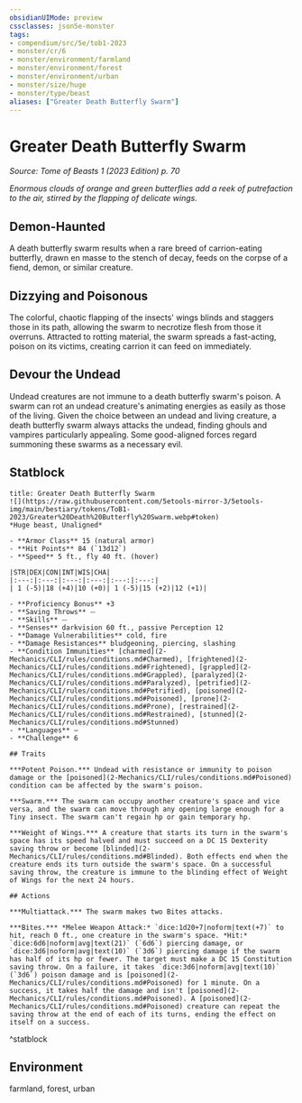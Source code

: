 ```yaml
---
obsidianUIMode: preview
cssclasses: json5e-monster
tags:
- compendium/src/5e/tob1-2023
- monster/cr/6
- monster/environment/farmland
- monster/environment/forest
- monster/environment/urban
- monster/size/huge
- monster/type/beast
aliases: ["Greater Death Butterfly Swarm"]
---
```

# Greater Death Butterfly Swarm
*Source: Tome of Beasts 1 (2023 Edition) p. 70*  

*Enormous clouds of orange and green butterflies add a reek of putrefaction to the air, stirred by the flapping of delicate wings.*

## Demon-Haunted

A death butterfly swarm results when a rare breed of carrion-eating butterfly, drawn en masse to the stench of decay, feeds on the corpse of a fiend, demon, or similar creature.

## Dizzying and Poisonous

The colorful, chaotic flapping of the insects' wings blinds and staggers those in its path, allowing the swarm to necrotize flesh from those it overruns. Attracted to rotting material, the swarm spreads a fast-acting, poison on its victims, creating carrion it can feed on immediately.

## Devour the Undead

Undead creatures are not immune to a death butterfly swarm's poison. A swarm can rot an undead creature's animating energies as easily as those of the living. Given the choice between an undead and living creature, a death butterfly swarm always attacks the undead, finding ghouls and vampires particularly appealing. Some good-aligned forces regard summoning these swarms as a necessary evil.

## Statblock

```ad-statblock
title: Greater Death Butterfly Swarm
![](https://raw.githubusercontent.com/5etools-mirror-3/5etools-img/main/bestiary/tokens/ToB1-2023/Greater%20Death%20Butterfly%20Swarm.webp#token)
*Huge beast, Unaligned*

- **Armor Class** 15 (natural armor)
- **Hit Points** 84 (`13d12`)
- **Speed** 5 ft., fly 40 ft. (hover)

|STR|DEX|CON|INT|WIS|CHA|
|:---:|:---:|:---:|:---:|:---:|:---:|
| 1 (-5)|18 (+4)|10 (+0)| 1 (-5)|15 (+2)|12 (+1)|

- **Proficiency Bonus** +3
- **Saving Throws** ⏤
- **Skills** ⏤
- **Senses** darkvision 60 ft., passive Perception 12
- **Damage Vulnerabilities** cold, fire
- **Damage Resistances** bludgeoning, piercing, slashing
- **Condition Immunities** [charmed](2-Mechanics/CLI/rules/conditions.md#Charmed), [frightened](2-Mechanics/CLI/rules/conditions.md#Frightened), [grappled](2-Mechanics/CLI/rules/conditions.md#Grappled), [paralyzed](2-Mechanics/CLI/rules/conditions.md#Paralyzed), [petrified](2-Mechanics/CLI/rules/conditions.md#Petrified), [poisoned](2-Mechanics/CLI/rules/conditions.md#Poisoned), [prone](2-Mechanics/CLI/rules/conditions.md#Prone), [restrained](2-Mechanics/CLI/rules/conditions.md#Restrained), [stunned](2-Mechanics/CLI/rules/conditions.md#Stunned)
- **Languages** —
- **Challenge** 6

## Traits

***Potent Poison.*** Undead with resistance or immunity to poison damage or the [poisoned](2-Mechanics/CLI/rules/conditions.md#Poisoned) condition can be affected by the swarm's poison.

***Swarm.*** The swarm can occupy another creature's space and vice versa, and the swarm can move through any opening large enough for a Tiny insect. The swarm can't regain hp or gain temporary hp.

***Weight of Wings.*** A creature that starts its turn in the swarm's space has its speed halved and must succeed on a DC 15 Dexterity saving throw or become [blinded](2-Mechanics/CLI/rules/conditions.md#Blinded). Both effects end when the creature ends its turn outside the swarm's space. On a successful saving throw, the creature is immune to the blinding effect of Weight of Wings for the next 24 hours.

## Actions

***Multiattack.*** The swarm makes two Bites attacks.

***Bites.*** *Melee Weapon Attack:* `dice:1d20+7|noform|text(+7)` to hit, reach 0 ft., one creature in the swarm's space. *Hit:* `dice:6d6|noform|avg|text(21)` (`6d6`) piercing damage, or `dice:3d6|noform|avg|text(10)` (`3d6`) piercing damage if the swarm has half of its hp or fewer. The target must make a DC 15 Constitution saving throw. On a failure, it takes `dice:3d6|noform|avg|text(10)` (`3d6`) poison damage and is [poisoned](2-Mechanics/CLI/rules/conditions.md#Poisoned) for 1 minute. On a success, it takes half the damage and isn't [poisoned](2-Mechanics/CLI/rules/conditions.md#Poisoned). A [poisoned](2-Mechanics/CLI/rules/conditions.md#Poisoned) creature can repeat the saving throw at the end of each of its turns, ending the effect on itself on a success.
```
^statblock

## Environment

farmland, forest, urban